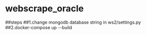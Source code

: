 # webscrape_oracle

##steps
##1.change mongodb database string in ws2/settings.py
##2.docker-compose up --build
